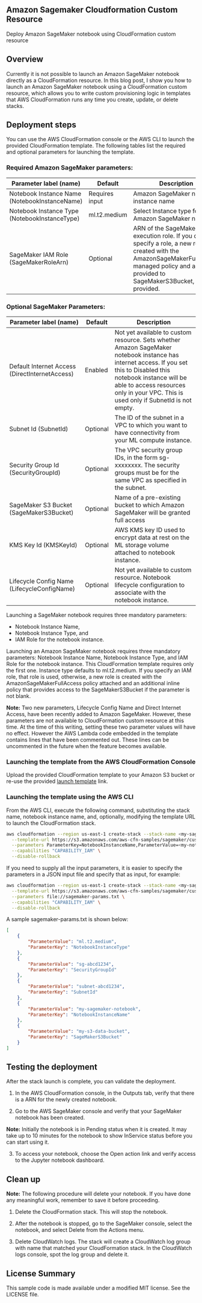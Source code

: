 ## Amazon Sagemaker Cloudformation Custom Resource

Deploy Amazon SageMaker notebook using CloudFormation custom resource

## Overview

Currently it is not possible to launch an Amazon SageMaker notebook directly as a CloudFormation resource. In this blog post, I show you how to launch an Amazon SageMaker notebook using a CloudFormation custom resource, which allows you to write custom provisioning logic in templates that AWS CloudFormation runs any time you create, update, or delete stacks.  
 
## Deployment steps
You can use the AWS CloudFormation console or the AWS CLI to launch the provided CloudFormation template. The following tables list the required and optional parameters for launching the template.

### Required Amazon SageMaker parameters:

|Parameter label (name) | Default |	Description |
|---|---      | --- |
|Notebook Instance Name (NotebookInstanceName)	| Requires input |	Amazon SageMaker notebook instance name | 
|Notebook Instance Type (NotebookInstanceType) |	ml.t2.medium |	Select Instance type for the Amazon SageMaker notebook | 
|SageMaker IAM Role (SageMakerRoleArn) |	Optional |	ARN of the SageMaker IAM execution role. If you don't specify a role, a new role is created with the AmazonSageMakerFullAccess managed policy and access is provided to SageMakerS3Bucket, if provided.|

### Optional SageMaker Parameters:  

|Parameter label (name) |	Default |	Description |
|---                    |---        |---            |
|Default Internet Access (DirectInternetAccess) |	Enabled |	Not yet available to custom resource. Sets whether Amazon SageMaker notebook instance has internet access. If you set this to Disabled this notebook instance will be able to access resources only in your VPC. This is used only if SubnetId is not empty. |
|Subnet Id (SubnetId) |	Optional | 	The ID of the subnet in a VPC to which you want to have connectivity from your ML compute instance. | 
|Security Group Id (SecurityGroupId) |	Optional |	The VPC security group IDs, in the form sg-xxxxxxxx. The security groups must be for the same VPC as specified in the subnet. | 
|SageMaker S3 Bucket (SageMakerS3Bucket) |	Optional |	Name of a pre-existing bucket to which Amazon SageMaker will be granted full access | 
|KMS Key Id (KMSKeyId)  |	Optional	| AWS KMS key ID used to encrypt data at rest on the ML storage volume attached to notebook instance. | 
|Lifecycle Config Name (LifecycleConfigName) | 	Optional | Not yet available to custom resource. Notebook lifecycle configuration to associate with the notebook instance. | 


Launching a SageMaker notebook requires three mandatory parameters:  
* Notebook Instance Name, 
* Notebook Instance Type, and 
* IAM Role for the notebook instance. 

Launching an Amazon SageMaker notebook requires three mandatory parameters: Notebook Instance Name, Notebook Instance Type, and IAM Role for the notebook instance. This CloudFormation template requires only the first one. Instance type defaults to ml.t2.medium. If you specify an IAM role, that role is used, otherwise, a new role is created with the AmazonSageMakerFullAccess policy attached and an additional inline policy that provides access to the SageMakerS3Bucket if the parameter is not blank.	

**Note:** Two new parameters, Lifecycle Config Name and Direct Internet Access, have been recently added to Amazon SageMaker. However, these parameters are not available to CloudFormation custom resource at this time. At the time of this writing, setting these two parameter values will have no effect. However the AWS Lambda code embedded in the template contains lines that have been commented out. These lines can be uncommented in the future when the feature becomes available.

### Launching the template from the AWS CloudFormation Console
Upload the provided CloudFormation template to your Amazon S3 bucket or re-use the provided [launch template][1] link.

### Launching the template using the AWS CLI

From the AWS CLI, execute the following command, substituting the stack name, notebook instance name, and, optionally, modifying the template URL to launch the CloudFormation stack.

```bash
aws cloudformation --region us-east-1 create-stack --stack-name <my-sagemaker-stack> \
  --template-url https://s3.amazonaws.com/aws-cfn-samples/sagemaker/custom-resource/sagemaker-custom-resource.yml\
  --parameters ParameterKey=NotebookInstanceName,ParameterValue=<my-notebook> \
  --capabilities "CAPABILITY_IAM" \
  --disable-rollback
```

If you need to supply all the input parameters, it is easier to specify the parameters in a JSON input file and specify that as input, for example:

```bash
aws cloudformation --region us-east-1 create-stack --stack-name <my-sagemaker-stack> \
  --template-url https://s3.amazonaws.com/aws-cfn-samples/sagemaker/custom-resource/sagemaker-custom-resource.yml \
  --parameters file://sagemaker-params.txt \
  --capabilities "CAPABILITY_IAM" \
  --disable-rollback
```

A sample sagemaker-params.txt is shown below:

```json 
[
    {
        "ParameterValue": "ml.t2.medium",
        "ParameterKey": "NotebookInstanceType"
    },
    {
        "ParameterValue": "sg-abcd1234",
        "ParameterKey": "SecurityGroupId"
    },
    {
        "ParameterValue": "subnet-abcd1234",
        "ParameterKey": "SubnetId"
    },
    {
        "ParameterValue": "my-sagemaker-notebook",
        "ParameterKey": "NotebookInstanceName"
    },
    {
        "ParameterValue": "my-s3-data-bucket",
        "ParameterKey": "SageMakerS3Bucket"
    }
]
```

## Testing the deployment
After the stack launch is complete, you can validate the deployment.

1.	In the AWS CloudFormation console, in the Outputs tab, verify that there is a ARN for the newly created notebook.
 
2.	Go to the AWS SageMaker console and verify that your SageMaker notebook has been created. 

**Note:** Initially the notebook is in Pending status when it is created. It may take up to 10 minutes for the notebook to show InService status before you can start using it.
 
3.	To access your notebook, choose the Open action link and verify access to the Jupyter notebook dashboard.
 
## Clean up
**Note:** The following procedure will delete your notebook. If you have done any meaningful work, remember to save it before proceeding.

1.	Delete the CloudFormation stack. This will stop the notebook.
 
2.	After the notebook is stopped, go to the SageMaker console, select the notebook, and select Delete from the Actions menu.
 
3.	Delete CloudWatch logs. The stack will create a CloudWatch log group with name that matched your CloudFormation stack. In the CloudWatch logs console, spot the log group and delete it.
 
[1]: https://s3.amazonaws.com/aws-cfn-samples/sagemaker/custom-resource/sagemaker-custom-resource.yml

## License Summary

This sample code is made available under a modified MIT license. See the LICENSE file.
